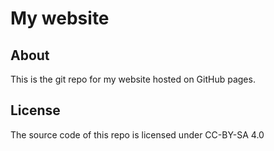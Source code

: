 # My website
## About
This is the git repo for my website hosted on GitHub pages.
## License
The source code of this repo is licensed under CC-BY-SA 4.0
